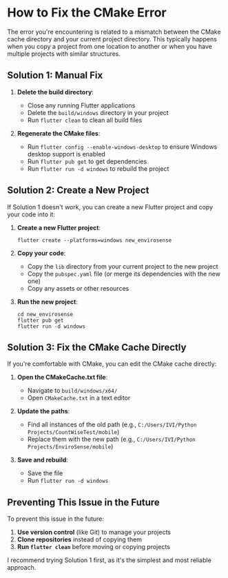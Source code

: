 # How to Fix the CMake Error

The error you're encountering is related to a mismatch between the CMake cache directory and your current project directory. This typically happens when you copy a project from one location to another or when you have multiple projects with similar structures.

## Solution 1: Manual Fix

1. **Delete the build directory**:
   - Close any running Flutter applications
   - Delete the `build/windows` directory in your project
   - Run `flutter clean` to clean all build files

2. **Regenerate the CMake files**:
   - Run `flutter config --enable-windows-desktop` to ensure Windows desktop support is enabled
   - Run `flutter pub get` to get dependencies
   - Run `flutter run -d windows` to rebuild the project

## Solution 2: Create a New Project

If Solution 1 doesn't work, you can create a new Flutter project and copy your code into it:

1. **Create a new Flutter project**:
   ```
   flutter create --platforms=windows new_envirosense
   ```

2. **Copy your code**:
   - Copy the `lib` directory from your current project to the new project
   - Copy the `pubspec.yaml` file (or merge its dependencies with the new one)
   - Copy any assets or other resources

3. **Run the new project**:
   ```
   cd new_envirosense
   flutter pub get
   flutter run -d windows
   ```

## Solution 3: Fix the CMake Cache Directly

If you're comfortable with CMake, you can edit the CMake cache directly:

1. **Open the CMakeCache.txt file**:
   - Navigate to `build/windows/x64/`
   - Open `CMakeCache.txt` in a text editor

2. **Update the paths**:
   - Find all instances of the old path (e.g., `C:/Users/IVI/Python Projects/CountWiseTest/mobile`)
   - Replace them with the new path (e.g., `C:/Users/IVI/Python Projects/EnviroSense/mobile`)

3. **Save and rebuild**:
   - Save the file
   - Run `flutter run -d windows`

## Preventing This Issue in the Future

To prevent this issue in the future:

1. **Use version control** (like Git) to manage your projects
2. **Clone repositories** instead of copying them
3. **Run `flutter clean`** before moving or copying projects

I recommend trying Solution 1 first, as it's the simplest and most reliable approach.
